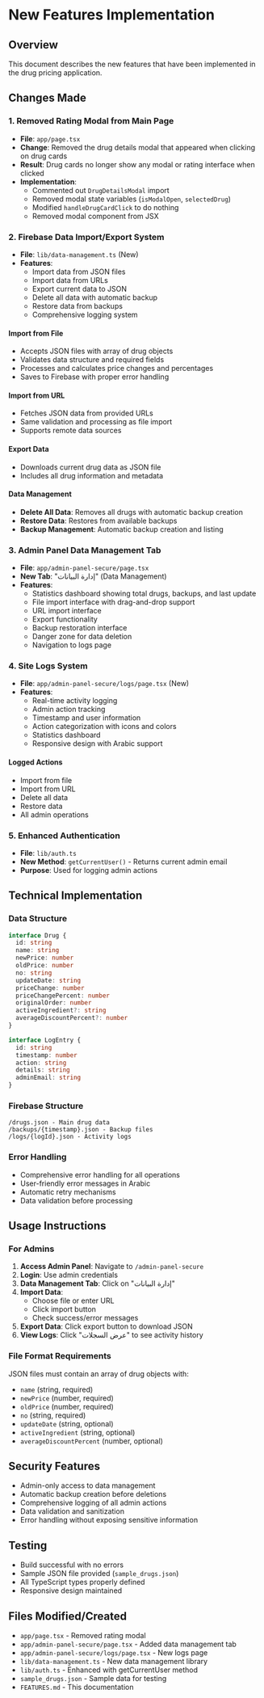 # New Features Implementation

## Overview
This document describes the new features that have been implemented in the drug pricing application.

## Changes Made

### 1. Removed Rating Modal from Main Page
- **File**: `app/page.tsx`
- **Change**: Removed the drug details modal that appeared when clicking on drug cards
- **Result**: Drug cards no longer show any modal or rating interface when clicked
- **Implementation**: 
  - Commented out `DrugDetailsModal` import
  - Removed modal state variables (`isModalOpen`, `selectedDrug`)
  - Modified `handleDrugCardClick` to do nothing
  - Removed modal component from JSX

### 2. Firebase Data Import/Export System
- **File**: `lib/data-management.ts` (New)
- **Features**:
  - Import data from JSON files
  - Import data from URLs
  - Export current data to JSON
  - Delete all data with automatic backup
  - Restore data from backups
  - Comprehensive logging system

#### Import from File
- Accepts JSON files with array of drug objects
- Validates data structure and required fields
- Processes and calculates price changes and percentages
- Saves to Firebase with proper error handling

#### Import from URL
- Fetches JSON data from provided URLs
- Same validation and processing as file import
- Supports remote data sources

#### Export Data
- Downloads current drug data as JSON file
- Includes all drug information and metadata

#### Data Management
- **Delete All Data**: Removes all drugs with automatic backup creation
- **Restore Data**: Restores from available backups
- **Backup Management**: Automatic backup creation and listing

### 3. Admin Panel Data Management Tab
- **File**: `app/admin-panel-secure/page.tsx`
- **New Tab**: "إدارة البيانات" (Data Management)
- **Features**:
  - Statistics dashboard showing total drugs, backups, and last update
  - File import interface with drag-and-drop support
  - URL import interface
  - Export functionality
  - Backup restoration interface
  - Danger zone for data deletion
  - Navigation to logs page

### 4. Site Logs System
- **File**: `app/admin-panel-secure/logs/page.tsx` (New)
- **Features**:
  - Real-time activity logging
  - Admin action tracking
  - Timestamp and user information
  - Action categorization with icons and colors
  - Statistics dashboard
  - Responsive design with Arabic support

#### Logged Actions
- Import from file
- Import from URL
- Delete all data
- Restore data
- All admin operations

### 5. Enhanced Authentication
- **File**: `lib/auth.ts`
- **New Method**: `getCurrentUser()` - Returns current admin email
- **Purpose**: Used for logging admin actions

## Technical Implementation

### Data Structure
```typescript
interface Drug {
  id: string
  name: string
  newPrice: number
  oldPrice: number
  no: string
  updateDate: string
  priceChange: number
  priceChangePercent: number
  originalOrder: number
  activeIngredient?: string
  averageDiscountPercent?: number
}

interface LogEntry {
  id: string
  timestamp: number
  action: string
  details: string
  adminEmail: string
}
```

### Firebase Structure
```
/drugs.json - Main drug data
/backups/{timestamp}.json - Backup files
/logs/{logId}.json - Activity logs
```

### Error Handling
- Comprehensive error handling for all operations
- User-friendly error messages in Arabic
- Automatic retry mechanisms
- Data validation before processing

## Usage Instructions

### For Admins

1. **Access Admin Panel**: Navigate to `/admin-panel-secure`
2. **Login**: Use admin credentials
3. **Data Management Tab**: Click on "إدارة البيانات"
4. **Import Data**:
   - Choose file or enter URL
   - Click import button
   - Check success/error messages
5. **Export Data**: Click export button to download JSON
6. **View Logs**: Click "عرض السجلات" to see activity history

### File Format Requirements
JSON files must contain an array of drug objects with:
- `name` (string, required)
- `newPrice` (number, required)
- `oldPrice` (number, required)
- `no` (string, required)
- `updateDate` (string, optional)
- `activeIngredient` (string, optional)
- `averageDiscountPercent` (number, optional)

## Security Features
- Admin-only access to data management
- Automatic backup creation before deletions
- Comprehensive logging of all admin actions
- Data validation and sanitization
- Error handling without exposing sensitive information

## Testing
- Build successful with no errors
- Sample JSON file provided (`sample_drugs.json`)
- All TypeScript types properly defined
- Responsive design maintained

## Files Modified/Created
- `app/page.tsx` - Removed rating modal
- `app/admin-panel-secure/page.tsx` - Added data management tab
- `app/admin-panel-secure/logs/page.tsx` - New logs page
- `lib/data-management.ts` - New data management library
- `lib/auth.ts` - Enhanced with getCurrentUser method
- `sample_drugs.json` - Sample data for testing
- `FEATURES.md` - This documentation